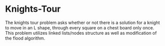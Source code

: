 # Knights-Tour
The knights tour problem asks whether or not there is a solution for a knight to move in an L shape, through every square on a chest board only once. This problem utilizes linked lists/nodes structure as well as modification of the flood algorithm.
